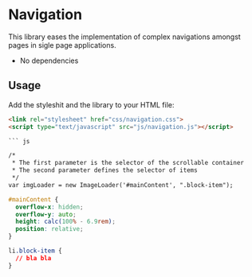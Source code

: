 Navigation
============

This library eases the implementation of complex navigations amongst pages in sigle page applications.

- No dependencies

## Usage
Add the styleshit and the library to your HTML file:
``` html
<link rel="stylesheet" href="css/navigation.css">
<script type="text/javascript" src="js/navigation.js"></script>

``` js

/*
 * The first parameter is the selector of the scrollable container
 * The second parameter defines the selector of items
 */
var imgLoader = new ImageLoader('#mainContent', ".block-item");
```

``` css
#mainContent {
  overflow-x: hidden;
  overflow-y: auto;
  height: calc(100% - 6.9rem);
  position: relative;
}

li.block-item {
  // bla bla
}

```
